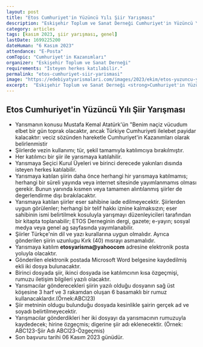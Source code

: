 ```yaml
---
layout: post
title: "Etos Cumhuriyet'in Yüzüncü Yılı Şiir Yarışması"
description: "Eskişehir Toplum ve Sanat Derneği Cumhuriyet'in Yüzüncü Yılı Şiir Yarışması düzenliyor."
category: articles
tags: [kasım 2023, şiir yarışması, genel]
lastDate: 1699225200
dateHuman: "6 Kasım 2023"
attendance: "E-Posta"
comTopic: "Cumhuriyet'in Kazanımları"
organizer: "Eskişehir Toplum ve Sanat Derneği"
requirements: "İsteyen herkes katılabilir."
permalink: "etos-cumhuriyet-siir-yarismasi"
image: "https://edebiyatyarismalari.com/images/2023/ekim/etos-yuzuncu-yil-siir-yarismasi.jpg"
excerpt:  "Eskişehir Toplum ve Sanat Derneği <strong>Cumhuriyet'in Yüzüncü Yılı Şiir Yarışması</strong> düzenliyor."
---
```


## Etos Cumhuriyet'in Yüzüncü Yılı Şiir Yarışması

- Yarısmanın konusu Mustafa Kemal Atatürk'ün "Benim naçiz vücudum elbet bir gün toprak olacaktır, ancak Türkiye Cumhuriyeti ilelebet payidar kalacaktır:
veciz sözünden hareketle Cumhuriyet'in Kazanımları olarak belirlenmistir
- Şiirlerde vezin kullanımı; tür, şekil tamamıyla katılımcıya bırakılmıştır. 
- Her katılımcı bir şiir ile yarısmaya katılahilir.
- Yarısmaya Seçici Kurul Üyeleri ve birinci  derecede yakınları dısında isteyen herkes katılabilir.
- Yarısmaya katılan şiirin daha önce herhangi hir yarısmaya katılmamıs; herhangi bir süreli yayında veya internet sitesinde yayımlanmamıs olması gerekir. Bunun yanında kısmen veya tamamen alıntılanmış şiirler de degerlendirme dışı bırakılacaktır.
- Yarısmaya katılan şiirler eser sahibine iade edilmeyecektir. Şiirlerden uygun görülenler; herhangi bir telif hakkı iznine kalmaksızın; eser
sahibinin ismi belirtilmek kosuluyla yarışmayı düzenleyicileri tarafından bir kitapta toplanabilir; ETOS Derneginin  dergi, gazete; e-yayın; sosyal
medya veya genel ag sayfasında yayımlanabilir.
- Şiirler Türkçe'nin dil ve yazı kurallarına uygun olmalıdır. Ayrıca gönderilen şiirin uzunlugu Kırk (40) mısrayı asmamalıdır.
- Yarısmaya katılım **etosyarisma@yahoocom** adresine elektronik posta yoluyla olacaktır.
- Gönderilen elektronik postada Microsoft Word belgesine kaydedilmiş ekli iki dosya bulunacaktır.
- Birinci dosyada şiir, ikinci dosyada ise katılımcının kısa özgeçmişi, rumuzu iletişim bilgileri yazılı olacaktır.
- Yarısmacılar gönderecekleri şiirin yazılı olduğu dosyanın sağ üst köşesine 3 harf ve 3 rakamdan oluşan 6 basamaklı bir rumuz kullanacaklardır.(Örnek:ABCI23)
- Şiir metninin oldugu bulunduğu dosyada kesinlikle şairin gerçek ad ve soyadı belirtilmeyecektir.
- Yarışmacılar gönderdikleri her iki dosyayı da yarısmacının rumuzuyla kaydedecek; hirine özgeçmis; digerine şiir adı eklenecektir.
(Örnek: ABC123-Şiir Adı ABCI23-Özgeçmis)
- Son başvuru tarihi 06 Kasım 2023 günüdür.
